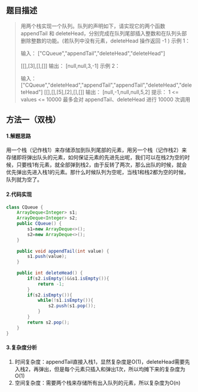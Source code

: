 ## 题目描述

> 用两个栈实现一个队列。队列的声明如下，请实现它的两个函数 appendTail 和 deleteHead，分别完成在队列尾部插入整数和在队列头部删除整数的功能。(若队列中没有元素，deleteHead 操作返回 -1 )
> 示例 1：
>
> 输入： ["CQueue","appendTail","deleteHead","deleteHead"] 
>
> [[],[3],[],[]]
> 输出： [null,null,3,-1] 
> 示例 2：
>
> 输入： ["CQueue","deleteHead","appendTail","appendTail","deleteHead","deleteHead"]
> [[],[],[5],[2],[],[]] 
> 输出： [null,-1,null,null,5,2] 
> 提示： 1 <= values <= 10000 最多会对 appendTail、deleteHead 进行 10000 次调用



## 方法一（双栈）
#### 1.解题思路
用一个栈（记作栈1）来存储添加到队列尾部的元素，用另一个栈（记作栈2）来存储即将弹出队头的元素，如何保证元素的先进先出呢，我们可以在栈2为空的时候，只要栈1有元素，就全部弹到栈2，由于反转了两次，那么出队的时候，就会优先弹出先进入栈1的元素。那什么时候队列为空呢，当栈1和栈2都为空的时候，队列就为空了。
#### 2.代码实现
```java
class CQueue {
    ArrayDeque<Integer> s1;
    ArrayDeque<Integer> s2;
    public CQueue() {  
        s1=new ArrayDeque<>();
        s2=new ArrayDeque<>();
    }
    
    public void appendTail(int value) {
        s1.push(value);
    }
    
    public int deleteHead() {
        if(s2.isEmpty()&&s1.isEmpty()){
            return -1;     
        }
        if(s2.isEmpty()){
            while(!s1.isEmpty()){
                s2.push(s1.pop());
            }
        } 
        return s2.pop();
    }
}
```
#### 3.复杂度分析
  1. 时间复杂度：appendTail直接入栈1，显然复杂度是O(1)，deleteHead需要先入栈2，再弹出，但是每个元素只插入和弹出1次，所以均摊下来的复杂度为O(1) 
  2. 空间复杂度：需要两个栈来存储所有出入队列的元素，所以复杂度为O(n)